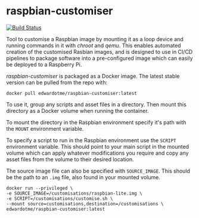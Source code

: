 # raspbian-customiser

[![Build Status](https://travis-ci.com/EDWARDOtme/raspbian-customisations.svg?branch=master)](https://travis-ci.com/EDWARDOtme/raspbian-customisations)

Tool to customise a Raspbian image by mounting it as a loop device and running commands in it with *chroot* and *qemu*. This enables automated creation of the customised Rasbian images, and is designed to use in CI/CD pipelines to package software into a pre-configured image which can easily be deployed to a Raspberry Pi.

*raspbian-customiser* is packaged as a Docker image. The latest stable version can be pulled from the repo with:

```
docker pull edwardotme/raspbian-customiser:latest
```

To use it, group any scripts and asset files in a directory. Then mount this directory as a Docker volume when running the container.

To mount the directory in the Raspbian environment specify it's path with the `MOUNT` environment variable.

To specify a script to run in the Raspbian environment use the `SCRIPT` environment variable. This should point to your main script in the mounted volume which can apply whatever modifications you require and copy any asset files from the volume to their desired location.

The source image file can also be specified with `SOURCE_IMAGE`. This should be the path to an `.img` file, also found in your mounted volume.

```
docker run --privileged \
-e SOURCE_IMAGE=/customisations/raspbian-lite.img \
-e SCRIPT=/customisations/customise.sh \
--mount source=customisations,destination=/customisations \
edwardotme/raspbian-customiser:latest
```
